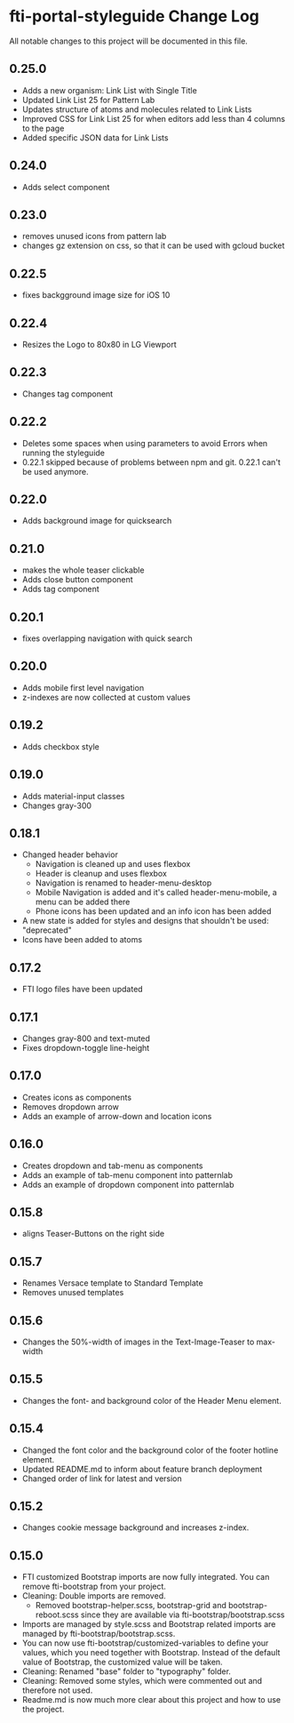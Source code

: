 # fti-portal-styleguide Change Log

All notable changes to this project will be documented in this file.

## 0.25.0
- Adds a new organism: Link List with Single Title
- Updated Link List 25 for Pattern Lab
- Updates structure of atoms and molecules related to Link Lists
- Improved CSS for Link List 25 for when editors add less than 4 columns to the page
- Added specific JSON data for Link Lists

## 0.24.0
- Adds select component

## 0.23.0
- removes unused icons from pattern lab
- changes gz extension on css, so that it can be used with gcloud bucket

## 0.22.5
- fixes backgground image size for iOS 10

## 0.22.4
- Resizes the Logo to 80x80 in LG Viewport

## 0.22.3
- Changes tag component

## 0.22.2
- Deletes some spaces when using parameters to avoid Errors when running the styleguide
- 0.22.1 skipped because of problems between npm and git. 0.22.1 can't be used anymore. 

## 0.22.0
- Adds background image for quicksearch

## 0.21.0
- makes the whole teaser clickable
- Adds close button component
- Adds tag component

## 0.20.1
- fixes overlapping navigation with quick search

## 0.20.0
- Adds mobile first level navigation
- z-indexes are now collected at custom values

## 0.19.2
- Adds checkbox style

## 0.19.0
- Adds material-input classes
- Changes gray-300

## 0.18.1
- Changed header behavior
  - Navigation is cleaned up and uses flexbox
  - Header is cleanup and uses flexbox
  - Navigation is renamed to header-menu-desktop
  - Mobile Navigation is added and it's called header-menu-mobile, a menu can be added there
  - Phone icons has been updated and an info icon has been added
- A new state is added for styles and designs that shouldn't be used: "deprecated"
- Icons have been added to atoms

## 0.17.2
- FTI logo files have been updated

## 0.17.1
- Changes gray-800 and text-muted
- Fixes dropdown-toggle line-height

## 0.17.0
- Creates icons as components
- Removes dropdown arrow
- Adds an example of arrow-down and location icons

## 0.16.0
- Creates dropdown and tab-menu as components
- Adds an example of tab-menu component into patternlab
- Adds an example of dropdown component into patternlab

## 0.15.8
- aligns Teaser-Buttons on the right side

## 0.15.7
- Renames Versace template to Standard Template
- Removes unused templates

## 0.15.6
- Changes the 50%-width of images in the Text-Image-Teaser to max-width

## 0.15.5
- Changes the font- and background color of the Header Menu element.

## 0.15.4
- Changed the font color and the background color of the footer hotline element.
- Updated README.md to inform about feature branch deployment
- Changed order of link for latest and version

## 0.15.2
- Changes cookie message background and increases z-index.

## 0.15.0

- FTI customized Bootstrap imports are now fully integrated. You can remove fti-bootstrap from your project.
- Cleaning: Double imports are removed.
    - Removed bootstrap-helper.scss, bootstrap-grid and bootstrap-reboot.scss since they are available via fti-bootstrap/bootstrap.scss
- Imports are managed by style.scss and Bootstrap related imports are managed by fti-bootstrap/bootstrap.scss.
- You can now use fti-bootstrap/customized-variables to define your values, which you need together with Bootstrap. Instead of the default value of Bootstrap, the customized value will be taken.
- Cleaning: Renamed "base" folder to "typography" folder.
- Cleaning: Removed some styles, which were commented out and therefore not used.
- Readme.md is now much more clear about this project and how to use the project.
